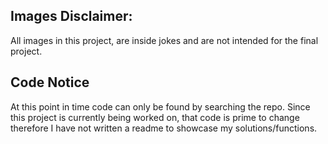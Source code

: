 ## Images Disclaimer:
All images in this project, are inside jokes and are not intended for the final project.

## Code Notice
At this point in time code can only be found by searching the repo. Since this project is currently being worked on, that code is prime to change therefore I have not written a readme to showcase my solutions/functions.
